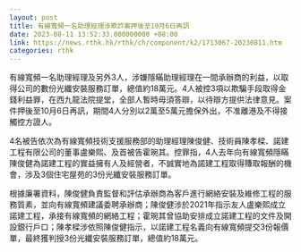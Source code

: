 ```yaml
---
layout: post
title: 有線寬頻一名助理經理涉欺詐案押後至10月6日再訊
date: 2023-08-11 13:52:33.000000000 +08:00
link: https://news.rthk.hk/rthk/ch/component/k2/1713067-20230811.htm
categories: rthk
---
```


有線寬頻一名助理經理及另外3人，涉嫌隱瞞助理經理在一間承辦商的利益，以取得公司的數份光纖安裝服務訂單，總值約18萬元。4人被控3項以欺騙手段取得金錢利益罪，在西九龍法院提堂，全部人暫時毋須答辯，以待辯方提供法律意見。案件押後至10月6日再訊，期間4人分別以2萬至5萬元擔保外出，不准離港及不得接觸控方證人。

4名被告依次為有線寬頻技術支援服務部的助理經理陳俊健、技術員陳孝樑、諾建工程有限公司的董事盧樂熙、及首被告霍琬其。控罪指，4人去年向有線寬頻隱瞞陳俊健為諾建工程的實益擁有人及經營者，不誠實地為諾建工程取得賺取報酬的機會，涉及3個住宅屋苑的3份光纖安裝服務訂單。

根據廉署資料，陳俊健負責監督和評估承辦商為客戶進行網絡安裝及維修工程的服務質素，並向有線寬頻建議委聘承辦商；陳俊健涉於2021年指示友人盧樂熙成立諾建工程，承接有線寬頻的網絡工程；霍琬其曾協助安排成立諾建工程的文件及開設銀行戶口；陳孝樑涉依照陳俊健指示，以諾建工程名義向有線寬頻提交3份報價單，最終獲判授3份光纖安裝服務訂單，總值約18萬元。
